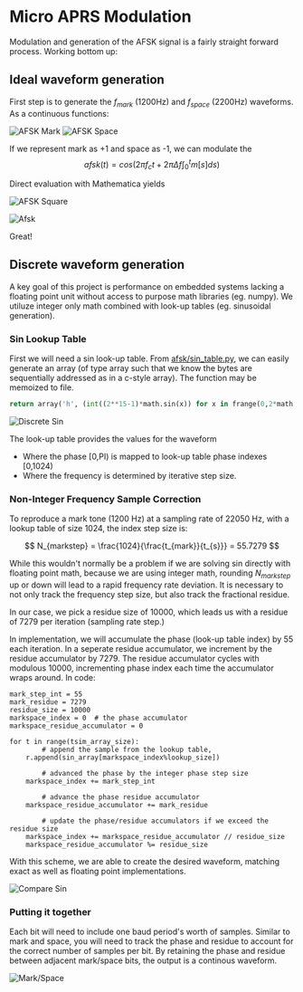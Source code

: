


# Micro APRS Modulation

Modulation and generation of the AFSK signal is a fairly straight forward process.  Working bottom up:

## Ideal waveform generation

First step is to generate the $`f_{mark}`$ (1200Hz) and $`f_{space}`$ (2200Hz) waveforms.  As a continuous functions:
  
![AFSK Mark](mark.png?raw=true "Mark Waveform")
![AFSK Space](space.png?raw=true "Space Waveform")

If we represent mark as +1 and space as -1, we can modulate the 
$$afsk(t) = cos\left(2 \pi f_c t + 2 \pi \Delta f  \int_{0}^t m[s] d s \right) $$

Direct evaluation with Mathematica yields 

![AFSK Square](square.png?raw=true "Square Waveform")

![Afsk](afsk_continuous.png?raw=true "Afsk")

Great!


## Discrete waveform generation

A key goal of this project is performance on embedded systems lacking a floating point unit without access to purpose math libraries (eg. numpy).  We utiluze integer only math combined with look-up tables (eg. sinusoidal generation).

### Sin Lookup Table

First we will need a sin look-up table.  From [afsk/sin_table.py](https://github.com/stephanelsmith/micro-aprs-modem/blob/master/afsk/sin_table.py), we can easily generate an array (of type array such that we know the bytes are sequentially addressed as in a c-style array). The function may be memoized to file. 

```python
return array('h', (int((2**15-1)*math.sin(x)) for x in frange(0,2*math.pi,2*math.pi/size)))
```

![Discrete Sin](discrete_sin.png?raw=true "Discrete Sin")

The look-up table provides the values for the waveform
- Where the phase [0,PI) is mapped to look-up table phase indexes [0,1024)
- Where the frequency is determined by iterative step size.

### Non-Integer Frequency Sample Correction

To reproduce a mark tone (1200 Hz) at a sampling rate of 22050 Hz, with a lookup table of size 1024, the index step size is:

$$ N_{markstep} = \frac{1024}{\frac{t_{mark}}{t_{s}}} = 55.7279 $$ 

While this wouldn't normally be a problem if we are solving sin directly with floating point math, because we are using integer math, rounding $N_{markstep}$ up or down will lead to a rapid frequency rate deviation.  It is necessary to not only track the frequency step size, but also track the fractional residue.

In our case, we pick a residue size of 10000, which leads us with a residue of 7279 per iteration (sampling rate step.)

In implementation, we will accumulate the phase (look-up table index) by 55 each iteration.  In a seperate residue accumulator, we increment by the residue accumulator by 7279.  The residue accumulator cycles with modulous 10000, incrementing phase index each time the accumulator wraps around.  In code:

```
mark_step_int = 55 
mark_residue = 7279
residue_size = 10000
markspace_index = 0  # the phase accumulator
markspace_residue_accumulator = 0

for t in range(tsim_array_size):
        # append the sample from the lookup table, 
	r.append(sin_array[markspace_index%lookup_size])

        # advanced the phase by the integer phase step size
	markspace_index += mark_step_int

        # advance the phase residue accumulator
	markspace_residue_accumulator += mark_residue

        # update the phase/residue accumulators if we exceed the residue size
	markspace_index += markspace_residue_accumulator // residue_size 
	markspace_residue_accumulator %= residue_size
```

With this scheme, we are able to create the desired waveform, matching exact as well as floating point implementations.

![Compare Sin](sin_out.png?raw=true "Compare Sin")

### Putting it together

Each bit will need to include one baud period's worth of samples.  Similar to mark and space, you will need to track the phase and residue to account for the correct number of samples per bit.  By retaining the phase and residue between adjacent mark/space bits, the output is a continous waveform.

![Mark/Space](markspace_out.png?raw=true "Mark/Space")

 



